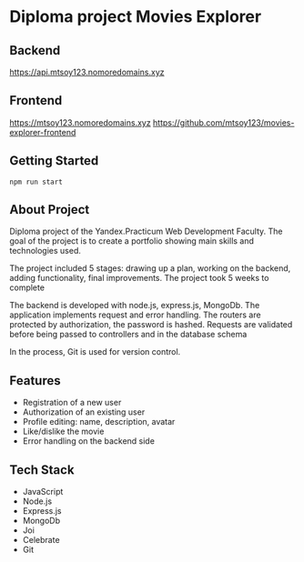 # Diploma project Movies Explorer

## Backend
https://api.mtsoy123.nomoredomains.xyz

## Frontend
https://mtsoy123.nomoredomains.xyz
https://github.com/mtsoy123/movies-explorer-frontend

## Getting Started
`npm run start`

## About Project
Diploma project of the Yandex.Practicum Web Development Faculty. The goal of the project is to create a portfolio showing main skills and technologies used.

The project included 5 stages: drawing up a plan, working on the backend, adding functionality, final improvements. The project took 5 weeks to complete

The backend is developed with node.js, express.js, MongoDb. The application implements request and error handling. The routers are protected by authorization, the password is hashed. Requests are validated before being passed to controllers and in the database schema

In the process, Git is used for version control.

## Features
* Registration of a new user
* Authorization of an existing user
* Profile editing: name, description, avatar
* Like/dislike the movie
* Error handling on the backend side

## Tech Stack
* JavaScript
* Node.js
* Express.js
* MongoDb
* Joi 
* Celebrate
* Git
